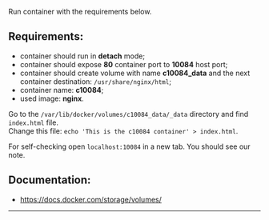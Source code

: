 
Run container with the requirements below.  

## Requirements:
- container should run in **detach** mode;
- container should expose **80** container port to **10084** host port;
- container should create volume with name **c10084_data** and the next container destination: `/usr/share/nginx/html`;
- container name: **c10084**;
- used image: **nginx**.  
  

Go to the `/var/lib/docker/volumes/c10084_data/_data` directory and find `index.html` file.  
Change this file: `echo 'This is the c10084 container' > index.html`.  

For self-checking open `localhost:10084` in a new tab. You should see our note.  


## Documentation:
- https://docs.docker.com/storage/volumes/

---
